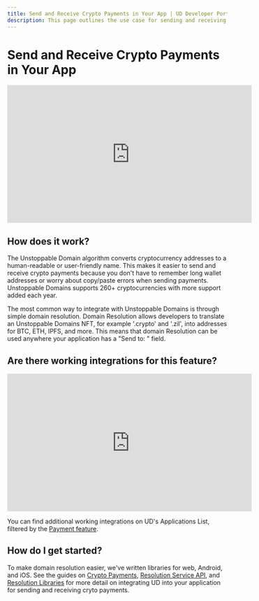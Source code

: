 ```yaml
---
title: Send and Receive Crypto Payments in Your App | UD Developer Portal
description: This page outlines the use case for sending and receiving crypto payments in your application.
---
```


# Send and Receive Crypto Payments in Your App

<div class="video-container">
<iframe width="560" height="315" src="https://www.youtube.com/embed/2HNAaf6rIec" title="YouTube video player" frameborder="0" allow="accelerometer; autoplay; clipboard-write; encrypted-media; gyroscope; picture-in-picture" allowfullscreen></iframe>
</div>

## How does it work?

The Unstoppable Domain algorithm converts cryptocurrency addresses to a human-readable or user-friendly name. This makes it easier to send and receive crypto payments because you don't have to remember long wallet addresses or worry about copy/paste errors when sending payments. Unstoppable Domains supports 260+ cryptocurrencies with more support added each year. 

The most common way to integrate with Unstoppable Domains is through simple domain resolution. Domain Resolution allows developers to translate an Unstoppable Domains NFT, for example '.crypto' and '.zil', into addresses for BTC, ETH, IPFS, and more. This means that domain Resolution can be used anywhere your application has a "Send to: " field.

## Are there working integrations for this feature? 

<div class="video-container">
<iframe width="560" height="315" src="https://www.youtube.com/embed/lKtkbcV5Td0" title="YouTube video player" frameborder="0" allow="accelerometer; autoplay; clipboard-write; encrypted-media; gyroscope; picture-in-picture" allowfullscreen></iframe>
</div>

You can find additional working integrations on UD's Applications List, filtered by the [Payment feature](https://unstoppabledomains.com/apps?filters=5).

## How do I get started? 
To make domain resolution easier, we've written libraries for web, Android, and iOS. See the guides on [Crypto Payments](../crypto-payments/index.md), [Resolution Service API](../developer-toolkit/resolution-service-api.md), and [Resolution Libraries](../developer-toolkit/resolution-libraries/libraries-overview.md) for more detail on integrating UD into your application for sending and receiving cryto payments.